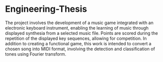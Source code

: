 # Engineering-Thesis
The project involves the development of a music game integrated with an electronic keyboard instrument, enabling the learning of music through displayed synthesia from a selected music file. Points are scored during the repetition of the displayed key sequences, allowing for competition. In addition to creating a functional game, this work is intended to convert a chosen song into MIDI format, involving the detection and classification of tones using Fourier transform.